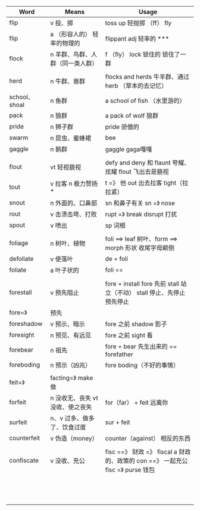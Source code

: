 | Word         | Means               | Usage                                    |
| ------------ | ------------------- | ---------------------------------------- |
| flip         | v 投、掷               | toss up 轻抛掷 （ff） fly                     |
| flip         | a （形容人的） 轻率的物理的     | flippant adj 轻率的 ***                     |
| flock        | n 羊群、鸟群、人群（同一类人群）   | f （fly） lock 锁住的 锁住了一群                   |
|              |                     |                                          |
| herd         | n 牛群、兽群             | flocks and herds 牛羊群、通过 herb （草本的去记忆）    |
| school、shoal | n 鱼群                | a school of fish （水里游的）                  |
| pack         | n 狼群                | a pack of wolf 狼群                        |
| pride        | n 狮子群               | pride 骄傲的                                |
| swarm        | n 昆虫、蜜蜂裙            | bee                                      |
| gaggle       | n 鹅群                | gaggle gaga嘎嘎                            |
|              |                     |                                          |
| flout        | vt 轻视藐视             | defy and deny 和 flaunt 夸耀、炫耀 flout 飞出去是藐视 |
| tout         | v 拉客 n 极力赞扬 *       | t =》 他 out 出去拉客 tight（拉拉紧）               |
| snout        | n 外面的、口鼻部           | sn 和鼻子有关 sn =》 nose                      |
| rout         | v 击溃击垮、打败           | rupt =》 break disrupt 打扰                 |
| spout        | v 喷出                | sp 词根                                    |
|              |                     |                                          |
| foliage      | n 树叶、植物             | foli ==> leaf 树叶、form ==> morph 形状 收尾字母颠倒 |
| defoliate    | v 使落叶               | de + foli                                |
| foliate      | a 叶子状的              | foli ==                                  |
|              |                     |                                          |
| forestall    | v 预先阻止              | fore + install fore 先前 stall 站立（不动） stall 停止、先停止预先停止 |
| fore=》       | 预先                  |                                          |
| foreshadow   | v 预示、暗示             | fore 之前 shadow 影子                        |
| foresight    | n 预见、有远见            | fore 之前 sight 看                          |
| forebear     | n 祖先                | fore + bear 先生出来的 == forefather          |
| foreboding   | n 预示（凶兆）            | fore boding（不好的事情）                       |
|              |                     |                                          |
| feit=》       | facting=》 make 做    |                                          |
| forfeit      | n 没收无、丧失 vt 没收、使之丧失 | for（far） + feit 远离你                      |
| surfeit      | n、v 过多、做多了、饮食过度     | sur + feit                               |
| counterfeit  | v 伪造（money）         | counter（against） 相反的东西                   |
|              |                     |                                          |
| confiscate   | v 没收、充公             | fisc ==》 财政 =》 fiscal a 财政的、政策的   con ==》 一起充公 fisc =》 purse 钱包 |
|              |                     |                                          |
|              |                     |                                          |
|              |                     |                                          |
|              |                     |                                          |
|              |                     |                                          |
|              |                     |                                          |
|              |                     |                                          |
|              |                     |                                          |
|              |                     |                                          |
|              |                     |                                          |
|              |                     |                                          |
|              |                     |                                          |
|              |                     |                                          |

